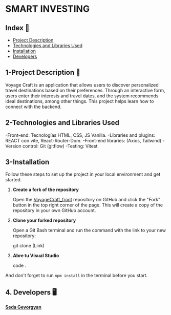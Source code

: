 # SMART INVESTING

## Index 📑
- [Project Description](#project-description-)
- [Technologies and Libraries Used](#2-technologies-and-libraries-used)
- [Installation](#3-installation)
- [Developers](#4-developers-️)

## 1-Project Description 📖

Voyage Craft is an application that allows users to discover personalized travel destinations based on their preferences. Through an interactive form, users enter their interests and travel dates, and the system recommends ideal destinations, among other things. This project helps learn how to connect with the backend.



## 2-Technologies and Libraries Used

-Front-end: Tecnologías HTML, CSS, JS Vanilla. 
-Libraries and plugins: REACT con vite, React-Router-Dom. 
-Front-end libraries: (Axios, Tailwind)
-Version control: Git (gitflow)
-Testing: Vitest



## 3-Installation

Follow these steps to set up the project in your local environment and get started.

1. **Create a fork of the repository**

      Open the [VoyageCraft_front](https://github.com/0795PAO/VoyageCraft_front) repository on GitHub and click the "Fork" button in the top right corner of the page. This will create a copy of the repository in your own GitHub account.

2. **Clone your forked repository**

      Open a Git Bash terminal and run the command with the link to your new repository:

   git clone (Link)

3. **Abre tu Visual Studio**

   code .

And don't forget to run `npm install` in the terminal before you start.



## 4. Developers 🖥️


[**Seda Gevorgyan**](https://github.com/Seda07)

